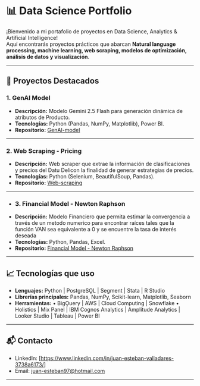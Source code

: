 # 📊 Data Science Portfolio

¡Bienvenido a mi portafolio de proyectos en Data Science, Analytics & Artificial Intelligence!  
Aquí encontrarás proyectos prácticos que abarcan **Natural language processing, machine learning, web scraping, modelos de optimización, análisis de datos y visualización**.

---

## 🚀 Proyectos Destacados

### 1. GenAI Model
- **Descripción:** Modelo Gemini 2.5 Flash para generación dinámica de atributos de Producto.
- **Tecnologías:** Python (Pandas, NumPy, Matplotlib), Power BI.
- **Repositorio:** [GenAI-model](https://github.com/Juanes1897/Generative-Artificial-Intelligence-Model)
---

### 2. Web Scraping - Pricing
- **Descripción:** Web scraper que extrae la información de clasificaciones y precios del Datu Delicon la finalidad de generar estrategias de precios.
- **Tecnologías:** Python (Selenium, BeautifulSoup, Pandas).
- **Repositorio:** [Web-scraping](https://github.com/Juanes1897/Web-Scraping---Pricing)

---

- ### 3. Financial Model - Newton Raphson 
- **Descripción:** Modelo Financiero que permita estimar la convergencia a través de un metodo numerico para encontrar raíces tales que la función VAN sea equivalente a 0 y se encuentre la tasa de interés deseada
- **Tecnologías:** Python, Pandas, Excel.
- **Repositorio:** [Financial Model - Newton Raphson](https://github.com/Juanes1897/Financial-Model---Newton-Raphson)

---

## 📈 Tecnologías que uso
- **Lenguajes:** Python | PostgreSǪL | Segment | Stata | R Studio
- **Librerías principales:** Pandas, NumPy, Scikit-learn, Matplotlib, Seaborn  
- **Herramientas:**
• BigǪuery | AWS | Cloud Computing | Snowflake 
• Holistics | Mix Panel | IBM Cognos Analytics | Amplitude Analytics | Looker Studio | Tableau | Power BI

---

## 📬 Contacto
- LinkedIn: [https://www.linkedin.com/in/juan-esteban-valladares-3738a6173/]  
- Email: juan-esteban97@hotmail.com

---
